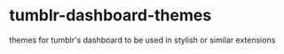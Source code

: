 # tumblr-dashboard-themes
themes for tumblr's dashboard to be used in stylish or similar extensions
